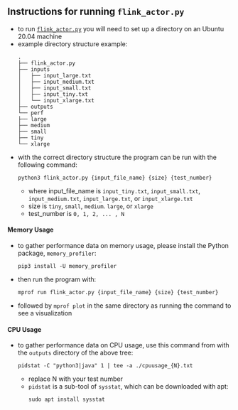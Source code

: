 ## Instructions for running `flink_actor.py`

- to run [`flink_actor.py`](./flink_actor.py) you will need to set up a directory on an Ubuntu 20.04 machine
 - example directory structure example:
    ```
   .
   ├── flink_actor.py
   ├── inputs
   │   ├── input_large.txt
   │   ├── input_medium.txt
   │   ├── input_small.txt
   │   ├── input_tiny.txt
   │   └── input_xlarge.txt
   ├── outputs
   └── perf
   ├── large
   ├── medium
   ├── small
   ├── tiny
   └── xlarge
    ```
- with the correct directory structure the program can be run with the following command:
    ```
    python3 flink_actor.py {input_file_name} {size} {test_number}
    ```
  - where input_file_name is `input_tiny.txt`, `input_small.txt`, `input_medium.txt`, `input_large.txt`, or `input_xlarge.txt`
  - size is `tiny`, `small`, `medium`. `large`, or `xlarge`
  - test_number is `0, 1, 2, ... , N`

#### Memory Usage
- to gather performance data on memory usage, please install the Python package, `memory_profiler`:
    ```
    pip3 install -U memory_profiler
    ```
- then run the program with:
    ```
    mprof run flink_actor.py {input_file_name} {size} {test_number}
    ```
- followed by `mprof plot` in the same directory as running the command to see a visualization


#### CPU Usage
- to gather performance data on CPU usage, use this command from with the `outputs` directory of the above tree:
    ```
    pidstat -C "python3|java" 1 | tee -a ./cpuusage_{N}.txt
    ```
  - replace N with your test number
  - `pidstat` is a sub-tool of `sysstat`, which can be downloaded with apt:
    ```
    sudo apt install sysstat
    ```